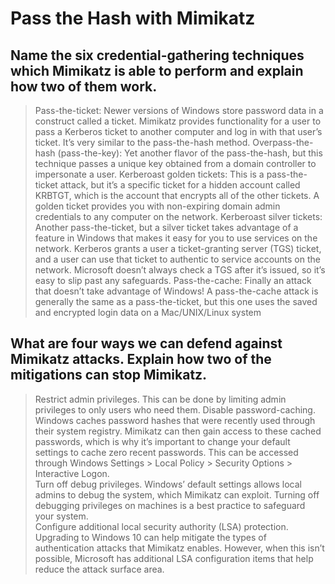 # Pass the Hash with Mimikatz

## Name the six credential-gathering techniques which Mimikatz is able to perform and explain how two of them work.
> Pass-the-ticket: Newer versions of Windows store password data in a construct called a ticket. Mimikatz provides functionality for a user to pass a Kerberos ticket to another computer and log in with that user’s ticket. It’s very similar to the pass-the-hash method.
> Overpass-the-hash (pass-the-key): Yet another flavor of the pass-the-hash, but this technique passes a unique key obtained from a domain controller to impersonate a user.
> Kerberoast golden tickets: This is a pass-the-ticket attack, but it’s a specific ticket for a hidden account called KRBTGT, which is the account that encrypts all of the other tickets. A golden ticket provides you with non-expiring domain admin credentials to any computer on the network.
> Kerberoast silver tickets: Another pass-the-ticket, but a silver ticket takes advantage of a feature in Windows that makes it easy for you to use services on the network. Kerberos grants a user a ticket-granting server (TGS) ticket, and a user can use that ticket to authentic to service accounts on the network. Microsoft doesn’t always check a TGS after it’s issued, so it’s easy to slip past any safeguards.
> Pass-the-cache: Finally an attack that doesn’t take advantage of Windows! A pass-the-cache attack is generally the same as a pass-the-ticket, but this one uses the saved and encrypted login data on a Mac/UNIX/Linux system

## What are four ways we can defend against Mimikatz attacks. Explain how two of the mitigations can stop Mimikatz.
> Restrict admin privileges. This can be done by limiting admin privileges to only users who need them.
> Disable password-caching. Windows caches password hashes that were recently used through their system registry. Mimikatz can then gain access to these cached passwords, which is why it’s important to change your default settings to cache zero recent passwords. This can be accessed through Windows Settings > Local Policy > Security Options > Interactive Logon.  
> Turn off debug privileges. Windows’ default settings allows local admins to debug the system, which Mimikatz can exploit. Turning off debugging privileges on machines is a best practice to safeguard your system.  
> Configure additional local security authority (LSA) protection. Upgrading to Windows 10 can help mitigate the types of authentication attacks that Mimikatz enables. However, when this isn’t possible, Microsoft has additional LSA configuration items that help reduce the attack surface area. 